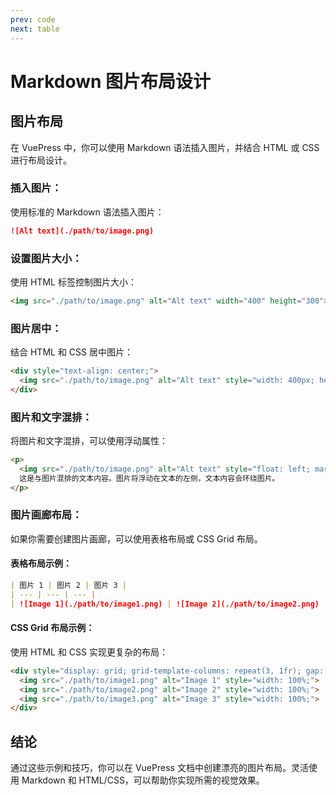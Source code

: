 ```yaml
---
prev: code
next: table
---
```


# Markdown 图片布局设计

## 图片布局

在 VuePress 中，你可以使用 Markdown 语法插入图片，并结合 HTML 或 CSS 进行布局设计。

### 插入图片：

使用标准的 Markdown 语法插入图片：

```markdown
![Alt text](./path/to/image.png)
```

### 设置图片大小：

使用 HTML 标签控制图片大小：

```markdown
<img src="./path/to/image.png" alt="Alt text" width="400" height="300">
```

### 图片居中：

结合 HTML 和 CSS 居中图片：

```markdown
<div style="text-align: center;">
  <img src="./path/to/image.png" alt="Alt text" style="width: 400px; height: 300px;">
</div>
```

### 图片和文字混排：

将图片和文字混排，可以使用浮动属性：

```markdown
<p>
  <img src="./path/to/image.png" alt="Alt text" style="float: left; margin-right: 10px; width: 200px;">
  这是与图片混排的文本内容。图片将浮动在文本的左侧，文本内容会环绕图片。
</p>
```

### 图片画廊布局：

如果你需要创建图片画廊，可以使用表格布局或 CSS Grid 布局。

#### 表格布局示例：

```markdown
| 图片 1 | 图片 2 | 图片 3 |
| --- | --- | --- |
| ![Image 1](./path/to/image1.png) | ![Image 2](./path/to/image2.png) | ![Image 3](./path/to/image3.png) |
```

#### CSS Grid 布局示例：

使用 HTML 和 CSS 实现更复杂的布局：

```markdown
<div style="display: grid; grid-template-columns: repeat(3, 1fr); gap: 10px;">
  <img src="./path/to/image1.png" alt="Image 1" style="width: 100%;">
  <img src="./path/to/image2.png" alt="Image 2" style="width: 100%;">
  <img src="./path/to/image3.png" alt="Image 3" style="width: 100%;">
</div>
```

## 结论

通过这些示例和技巧，你可以在 VuePress 文档中创建漂亮的图片布局。灵活使用 Markdown 和 HTML/CSS，可以帮助你实现所需的视觉效果。
